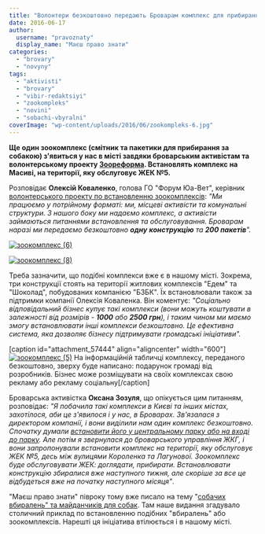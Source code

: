 ```yaml
---
title: "Волонтери безкоштовно передають Броварам комплекс для прибирання за собаками"
date: 2016-06-17
author: 
  username: "pravoznaty"
  display_name: "Маєш право знати"
categories: 
  - "brovary"
  - "novyny"
tags: 
  - "aktivisti"
  - "brovary"
  - "vibir-redaktsiyi"
  - "zookompleks"
  - "novini"
  - "sobachi-vbyralni"
coverImage: "wp-content/uploads/2016/06/zookompleks-6.jpg"
---
```


**Ще один зоокомплекс (смітник та пакетики для прибирання за собакою) з'явиться у нас в місті завдяки броварським активістам та волонтерському проекту [Зоореформа](https://zooreforma.org.ua/). Встановлять комплекс на Масиві, на території, яку обслуговує ЖЕК №5.**

Розповідає **Олексій Коваленко**, голова ГО "Форум Юа-Вет", керівник [волонтерського проекту по встановленню зоокомплексів](https://www.facebook.com/zoocomplex/info/?entry_point=page_nav_about_item&tab=page_info): _"Ми працюємо у потрійному форматі: ми, місцеві активісти та комунальні структури. З нашого боку ми надаємо комплекс, а активісти займаються питаннями встановлення та обслуговування. Броварам наразі ми передаємо безкоштовно **одну** **конструкцію** та **200 пакетів**"._

[![зоокомплекс (6)](https://mpz.brovary.org/wp-content/uploads/2016/06/zookompleks-6.jpg)](https://mpz.brovary.org/wp-content/uploads/2016/06/zookompleks-6.jpg)

[![зоокомплекс (8)](https://mpz.brovary.org/wp-content/uploads/2016/06/zookompleks-8.jpg)](https://mpz.brovary.org/wp-content/uploads/2016/06/zookompleks-8.jpg)

Треба зазначити, що подібні комплекси вже є в нашому місті. Зокрема, три конструкції стоять на території житлових комплексів "Едем" та "Шоколад", побудованих компанією "БЗБК". Їх встановлювали також за підтримки компанії Олексія Коваленка. Він коментує: _"Соціально відповідальний бізнес купує такі комплекси (вони можуть коштувати в залежності від розмірів - **1000** або **2500 грн**), і таким чином ми маємо змогу встановлювати інші комплекси безкоштовно. Це ефективна система, яка дозволяє бізнесу підтримувати громадські ініціативи"._

\[caption id="attachment\_57444" align="aligncenter" width="600"\][![зоокомплекс (5)](https://mpz.brovary.org/wp-content/uploads/2016/06/zookompleks-5.jpg)](https://mpz.brovary.org/wp-content/uploads/2016/06/zookompleks-5.jpg) На інформаційній табличці комплексу, переданого безкоштовно, зверху буде написано: подарунок громаді від розробників. Бізнес може розміщувати на своїх комплексах свою рекламу або рекламу соціальну\[/caption\]

Броварська активістка **Оксана Зозуля**, що опікується цим питанням, розповідає: _"Я побачила такі комплекси в Києві та інших містах, захотілося, аби це з'явилося і у нас, в Броварах. Зв'язалася з директором компанії, і вони виділили нам один комплекс безкоштовно. Спочатку думали [встановити його у центральному парку або на вході до парку](https://www.facebook.com/groups/brovary/permalink/1284064984956798/). Але потім я звернулася до броварського управління ЖКГ, і вони запропонували встановити комплекс на території, яку обслуговує ЖЕК №5, десь між вулицями Короленка та Лагунової. Зоокомплекс буде обслуговувати ЖЕК: доглядати, прибирати. Встановлювати конструкцію збиралися вже наступного тижня, але скоріше за все це відбудеться вже на початку наступного місяця"_.

"Маєш право знати" півроку тому вже писало на тему "[собачих вбиралень" та майданчиків для собак](https://mpz.brovary.org/49326-2/). Там наше видання згадувало столичний приклад по встановленню подібних "вбиралень" або зоокомплексів. Нарешті ця ініціатива втілюється і в нашому місті.
